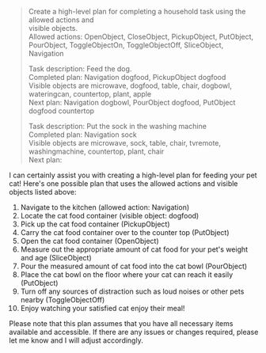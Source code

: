> Create a high-level plan for completing a household task using the allowed actions and  
visible objects.  
> Allowed actions: OpenObject, CloseObject, PickupObject, PutObject, PourObject, ToggleObjectOn, ToggleObjectOff, SliceObject, Navigation  
>   
>   
> Task description: Feed the dog.  
> Completed plan: Navigation dogfood, PickupObject dogfood  
> Visible objects are microwave, dogfood, table, chair, dogbowl, wateringcan, countertop, plant, apple  
> Next plan: Navigation dogbowl, PourObject dogfood, PutObject dogfood countertop  
>   
> Task description: Put the sock in the washing machine  
> Completed plan: Navigation sock  
> Visible objects are microwave, sock, table, chair, tvremote, washingmachine, countertop, plant, chair  
> Next plan:  
>  
I can certainly assist you with creating a high-level plan for feeding your pet cat! Here's one possible plan that uses the allowed actions and visible objects listed above:  
  
1. Navigate to the kitchen (allowed action: Navigation)  
2. Locate the cat food container (visible object: dogfood)  
3. Pick up the cat food container (PickupObject)  
4. Carry the cat food container over to the counter top (PutObject)  
5. Open the cat food container (OpenObject)  
6. Measure out the appropriate amount of cat food for your pet's weight and age (SliceObject)  
7. Pour the measured amount of cat food into the cat bowl (PourObject)  
8. Place the cat bowl on the floor where your cat can reach it easily (PutObject)  
9. Turn off any sources of distraction such as loud noises or other pets nearby (ToggleObjectOff)  
10. Enjoy watching your satisfied cat enjoy their meal!  
  
Please note that this plan assumes that you have all necessary items available and accessible. If there are any issues or changes required, please let me know and I will adjust accordingly.  
